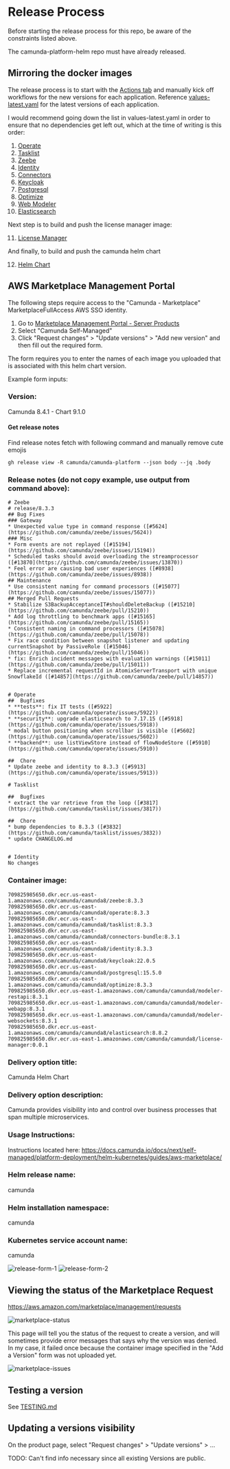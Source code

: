 # Release Process

Before starting the release process for this repo, be aware of the constraints listed above.

The camunda-platform-helm repo must have already released.

## Mirroring the docker images

The release process is to start with the [Actions tab](https://github.com/camunda/aws-marketplace-dockerfiles/actions) and manually kick off workflows for the new versions for each application. Reference [values-latest.yaml](https://github.com/camunda/camunda-platform-helm/blob/main/charts/camunda-platform/values/values-latest.yaml) for the latest versions of each application.

I would recommend going down the list in values-latest.yaml in order to ensure that no dependencies get left out, which at the time of writing is this order:

1. [Operate]()
2. [Tasklist]()
3. [Zeebe]()
4. [Identity]()
5. [Connectors]()
6. [Keycloak]()
7. [Postgresql]()
8. [Optimize]()
9. [Web Modeler]()
10. [Elasticsearch]()

Next step is to build and push the license manager image:

11. [License Manager]()

And finally, to build and push the camunda helm chart

12. [Helm Chart]()

## AWS Marketplace Management Portal

The following steps require access to the "Camunda - Marketplace" MarketplaceFullAccess AWS SSO identity.

1. Go to [Marketplace Management Portal - Server Products](https://aws.amazon.com/marketplace/management/products/server)
2. Select "Camunda Self-Managed"
3. Click "Request changes" > "Update versions" > "Add new version" and then fill out the required form.

The form requires you to enter the names of each image you uploaded that is associated with this helm chart version.

Example form inputs:

### Version:
Camunda 8.4.1 - Chart 9.1.0

#### Get release notes
Find release notes fetch with following command and manually remove cute emojis
```
gh release view -R camunda/camunda-platform --json body --jq .body
```

### Release notes (do not copy example, use output from command above):
```
# Zeebe
# release/8.3.3
## Bug Fixes
### Gateway
* Unexpected value type in command response ([#5624](https://github.com/camunda/zeebe/issues/5624))
### Misc
* Form events are not replayed ([#15194](https://github.com/camunda/zeebe/issues/15194))
* Scheduled tasks should avoid overloading the streamprocessor ([#13870](https://github.com/camunda/zeebe/issues/13870))
* Feel error are causing bad user experiences ([#8938](https://github.com/camunda/zeebe/issues/8938))
## Maintenance
* Use consistent naming for command processors ([#15077](https://github.com/camunda/zeebe/issues/15077))
## Merged Pull Requests
* Stabilize S3BackupAcceptanceIT#shouldDeleteBackup ([#15210](https://github.com/camunda/zeebe/pull/15210))
* Add log throttling to benchmark apps ([#15165](https://github.com/camunda/zeebe/pull/15165))
* Consistent naming in command processors ([#15078](https://github.com/camunda/zeebe/pull/15078))
* Fix race condition between snapshot listener and updating currentSnapshot by PassiveRole ([#15046](https://github.com/camunda/zeebe/pull/15046))
* fix: Enrich incident messages with evaluation warnings ([#15011](https://github.com/camunda/zeebe/pull/15011))
* Replace incremental requestId in AtomixServerTransport with unique SnowflakeId ([#14857](https://github.com/camunda/zeebe/pull/14857))


# Operate
##  Bugfixes
* **tests**: fix IT tests ([#5922](https://github.com/camunda/operate/issues/5922))
* **security**: upgrade elasticsearch to 7.17.15 ([#5918](https://github.com/camunda/operate/issues/5918))
* modal button positioning when scrollbar is visible ([#5602](https://github.com/camunda/operate/issues/5602))
* **backend**: use listViewStore instead of flowNodeStore ([#5910](https://github.com/camunda/operate/issues/5910))

##  Chore
* Update zeebe and identity to 8.3.3 ([#5913](https://github.com/camunda/operate/issues/5913))

# Tasklist

##  Bugfixes
* extract the var retrieve from the loop ([#3817](https://github.com/camunda/tasklist/issues/3817))

##  Chore
* bump dependencies to 8.3.3 ([#3832](https://github.com/camunda/tasklist/issues/3832))
* update CHANGELOG.md


# Identity
No changes

```

### Container image:
```
709825985650.dkr.ecr.us-east-1.amazonaws.com/camunda/camunda8/zeebe:8.3.3
709825985650.dkr.ecr.us-east-1.amazonaws.com/camunda/camunda8/operate:8.3.3
709825985650.dkr.ecr.us-east-1.amazonaws.com/camunda/camunda8/tasklist:8.3.3
709825985650.dkr.ecr.us-east-1.amazonaws.com/camunda/camunda8/connectors-bundle:8.3.1
709825985650.dkr.ecr.us-east-1.amazonaws.com/camunda/camunda8/identity:8.3.3
709825985650.dkr.ecr.us-east-1.amazonaws.com/camunda/camunda8/keycloak:22.0.5
709825985650.dkr.ecr.us-east-1.amazonaws.com/camunda/camunda8/postgresql:15.5.0
709825985650.dkr.ecr.us-east-1.amazonaws.com/camunda/camunda8/optimize:8.3.3
709825985650.dkr.ecr.us-east-1.amazonaws.com/camunda/camunda8/modeler-restapi:8.3.1
709825985650.dkr.ecr.us-east-1.amazonaws.com/camunda/camunda8/modeler-webapp:8.3.1
709825985650.dkr.ecr.us-east-1.amazonaws.com/camunda/camunda8/modeler-websockets:8.3.1
709825985650.dkr.ecr.us-east-1.amazonaws.com/camunda/camunda8/elasticsearch:8.8.2
709825985650.dkr.ecr.us-east-1.amazonaws.com/camunda/camunda8/license-manager:0.0.1
```

### Delivery option title:
Camunda Helm Chart

### Delivery option description:
Camunda provides visibility into and control over business processes that span multiple microservices.

### Usage Instructions:
Instructions located here: https://docs.camunda.io/docs/next/self-managed/platform-deployment/helm-kubernetes/guides/aws-marketplace/

### Helm release name:
camunda

### Helm installation namespace:
camunda

### Kubernetes service account name:
camunda

![release-form-1](../aws-marketplace/assets/release-form-1.png)
![release-form-2](../aws-marketplace/assets/release-form-2.png)

## Viewing the status of the Marketplace Request

https://aws.amazon.com/marketplace/management/requests

![marketplace-status](../aws-marketplace/assets/marketplace-status.png)

This page will tell you the status of the request to create a version, and will sometimes provide error messages that says why the version was denied. In my case, it failed once because the container image specified in the "Add a Version" form was not uploaded yet.

![marketplace-issues](../aws-marketplace/assets/marketplace-issues.png)

## Testing a version

See [TESTING.md](./aws-marketplace/TESTING.md)

## Updating a versions visibility

On the product page, select "Request changes" > "Update versions" > ...

TODO: Can't find info necessary since all existing Versions are public.

